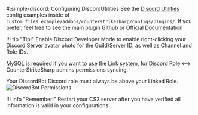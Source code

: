 #:simple-discord: Configuring DiscordUtilities
See the [Discord Utilities](https://github.com/mavproductions/cs2-modded-server/blob/master/custom_files_example/addons/counterstrikesharp/configs/plugins/DiscordUtilities/DiscordUtilities.json) config examples inside of `custom_files_example/addons/counterstrikesharp/configs/plugins/`. If you prefer, feel free to see the main plugin [Github](https://github.com/NockyCZ/CS2-Discord-Utilities/) or [Official Documentation](https://docs.sourcefactory.eu/cs2-free-plugins/discord-utilities)
<br>

!!! tip "Tip!"
    Enable Discord Developer Mode to enable right-clicking your Discord Server avatar photo for the Guild/Server ID, as well as Channel and Role IDs.

MySQL is required if you want to use the [Link system](https://docs.sourcefactory.eu/cs2-free-plugins/discord-utilities/main-configuration/linking-system), for Discord Role <--> CounterStrikeSharp admins permissions syncing.

Your DiscordBot Discord role must always be above your Linked Role.
![DiscordBot Permissions](https://docs.sourcefactory.eu/~gitbook/image?url=https%3A%2F%2F799349702-files.gitbook.io%2F%7E%2Ffiles%2Fv0%2Fb%2Fgitbook-x-prod.appspot.com%2Fo%2Fspaces%252FrczaiIR8LCIvnID1U1Ty%252Fuploads%252FZplZuAYBSF3jbX4jxRBZ%252Fmustbeupper.png%3Falt%3Dmedia%26token%3Dab4b1074-37dc-415b-bb11-907009557b64&width=768&dpr=1&quality=100&sign=d53e4be0a809ee0f8f58672c4a5f1dd8b5fe200d29d797d70e1c3c695d34834b)

!!! info "Remember!"
    Restart your CS2 server after you have verified all information is valid in your configurations.